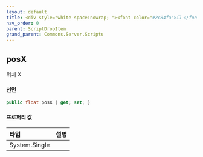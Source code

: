 ```yaml
---
layout: default
title: <div style="white-space:nowrap; "><font color="#2c84fa">❒ </font>posX</div>
nav_order: 0
parent: ScriptDropItem
grand_parent: Commons.Server.Scripts
---
```


## posX

위치 X

#### 선언
```cs
public float posX { get; set; }
```

#### 프로퍼티 값

|타입|설명|
|:-|:-|
|System.Single|